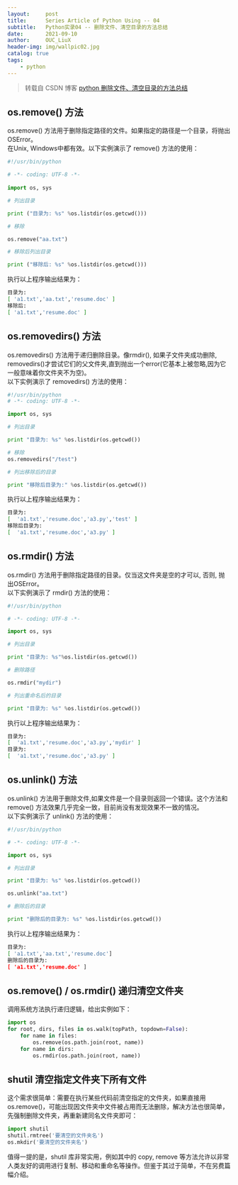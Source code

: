 ```yaml
---
layout:     post
title:      Series Article of Python Using -- 04
subtitle:   Python实录04 -- 删除文件、清空目录的方法总结         
date:       2021-09-10
author:     OUC_LiuX
header-img: img/wallpic02.jpg
catalog: true
tags:
    - python   
---
```


> 转载自 CSDN 博客 [python 删除文件、清空目录的方法总结](https://blog.csdn.net/JohinieLi/article/details/80450164)         

## os.remove() 方法       
os.remove() 方法用于删除指定路径的文件。如果指定的路径是一个目录，将抛出OSError。     
在Unix, Windows中都有效。以下实例演示了 remove() 方法的使用：      
```python      
#!/usr/bin/python     

# -*- coding: UTF-8 -*-     
 
import os, sys

# 列出目录      

print ("目录为: %s" %os.listdir(os.getcwd()))

# 移除      

os.remove("aa.txt")

# 移除后列出目录      

print ("移除后: %s" %os.listdir(os.getcwd()))
```        

执行以上程序输出结果为：      
```bash     
目录为:     
[ 'a1.txt','aa.txt','resume.doc' ]     
移除后:      
[ 'a1.txt','resume.doc' ]     
```      

## os.removedirs() 方法       
os.removedirs() 方法用于递归删除目录。像rmdir(), 如果子文件夹成功删除, removedirs()才尝试它们的父文件夹,直到抛出一个error(它基本上被忽略,因为它一般意味着你文件夹不为空)。       
以下实例演示了 removedirs() 方法的使用：       
```python    
#!/usr/bin/python      
# -*- coding: UTF-8 -*-      

import os, sys

# 列出目录     

print "目录为: %s" %os.listdir(os.getcwd())

# 移除      
os.removedirs("/test")

# 列出移除后的目录      

print "移除后目录为:" %os.listdir(os.getcwd())
```     

执行以上程序输出结果为：      
```bash     
目录为:
[  'a1.txt','resume.doc','a3.py','test' ]
移除后目录为:
[  'a1.txt','resume.doc','a3.py' ]
```      

## os.rmdir() 方法     
os.rmdir() 方法用于删除指定路径的目录。仅当这文件夹是空的才可以, 否则, 抛出OSError。     
以下实例演示了 rmdir() 方法的使用：     
```python     
#!/usr/bin/python        

# -*- coding: UTF-8 -*-         

import os, sys

# 列出目录     

print "目录为: %s"%os.listdir(os.getcwd())

# 删除路径      

os.rmdir("mydir")

# 列出重命名后的目录       

print "目录为: %s" %os.listdir(os.getcwd())
```      

执行以上程序输出结果为：     
```bash     
目录为:
[  'a1.txt','resume.doc','a3.py','mydir' ]
目录为: 
[  'a1.txt','resume.doc','a3.py' ]    
```     

## os.unlink() 方法       
os.unlink() 方法用于删除文件,如果文件是一个目录则返回一个错误。这个方法和 remove() 方法效果几乎完全一致，目前尚没有发现效果不一致的情况。         
以下实例演示了 unlink() 方法的使用：       
```python     
#!/usr/bin/python       

# -*- coding: UTF-8 -*-       

import os, sys

# 列出目录     

print "目录为: %s" %os.listdir(os.getcwd())

os.unlink("aa.txt")

# 删除后的目录       

print "删除后的目录为: %s" %os.listdir(os.getcwd())
```      

执行以上程序输出结果为：      
```bash     
目录为:       
[ 'a1.txt','aa.txt','resume.doc']      
删除后的目录为: 
[ 'a1.txt','resume.doc' ]
```      

## os.remove() / os.rmdir() 递归清空文件夹      
调用系统方法执行递归逻辑，给出实例如下：      
```python       
import os
for root, dirs, files in os.walk(topPath, topdown=False):
    for name in files:
        os.remove(os.path.join(root, name))
    for name in dirs:
        os.rmdir(os.path.join(root, name))
```     

## shutil 清空指定文件夹下所有文件      
这个需求很简单：需要在执行某些代码前清空指定的文件夹，如果直接用os.remove()，可能出现因文件夹中文件被占用而无法删除，解决方法也很简单，先强制删除文件夹，再重新建同名文件夹即可：       
```python     
import shutil   
shutil.rmtree('要清空的文件夹名')     
os.mkdir('要清空的文件夹名')    
```     

值得一提的是，shutil 库非常实用，例如其中的 copy, remove 等方法允许以非常人类友好的调用进行复制、移动和重命名等操作。但鉴于其过于简单，不在另费篇幅介绍。      
